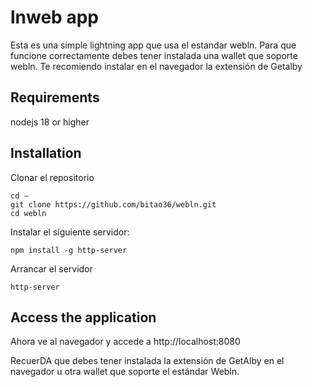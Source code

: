 # lnweb app 

Esta es una simple lightning app que usa el estandar webln. Para que funcione correctamente debes tener instalada una wallet que soporte webln. Te recomiendo instalar en el navegador la extensión de Getalby

## Requirements
nodejs 18 or higher

## Installation


Clonar el repositorio

```
cd ∼
git clone https://github.com/bitao36/webln.git
cd webln
```

Instalar el siguiente servidor:

```
npm install -g http-server
```

Arrancar el servidor

```
http-server
```

## Access the application

Ahora ve al navegador y accede a http://localhost:8080

RecuerDA que debes tener instalada la extensión de GetAlby en el navegador u otra wallet que soporte el estándar Webln.



